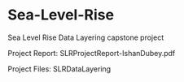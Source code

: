 # Sea-Level-Rise
Sea Level Rise Data Layering capstone project

Project Report: SLRProjectReport-IshanDubey.pdf

Project Files: SLRDataLayering
